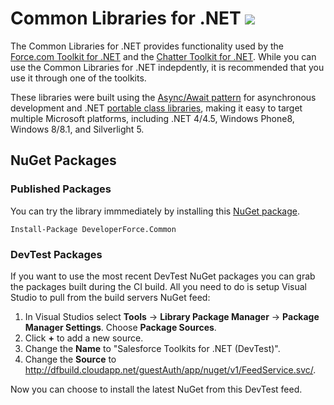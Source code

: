 # Common Libraries for .NET <img src="http://dfbuild.cloudapp.net/app/rest/builds/buildType:CommonLibraryForNet_DebugCiBuild/statusIcon" />

The Common Libraries for .NET provides functionality used by the [Force.com Toolkit for .NET](https://github.com/developerforce/Force.com-Toolkit-for-NET) and the [Chatter Toolkit for .NET](https://github.com/developerforce/Chatter-Toolkit-for-NET). While you can use the Common Libraries for .NET indepdently, it is recommended that you use it through one of the toolkits.

These libraries were built using the [Async/Await pattern](http://msdn.microsoft.com/en-us/library/hh191443.aspx) for asynchronous development and .NET [portable class libraries](http://msdn.microsoft.com/en-us/library/gg597391.aspx), making it easy to target multiple Microsoft platforms, including .NET 4/4.5, Windows Phone8, Windows 8/8.1, and Silverlight 5.

## NuGet Packages

### Published Packages

You can try the library immmediately by installing this [NuGet package](http://www.nuget.org/packages/DeveloperForce.Common/).

```
Install-Package DeveloperForce.Common
```

### DevTest Packages

If you want to use the most recent DevTest NuGet packages you can grab the packages built during the CI build. All you need to do is setup Visual Studio to pull from the build servers NuGet feed:

1. In Visual Studios select **Tools** -> **Library Package Manager** -> **Package Manager Settings**. Choose **Package Sources**.
2. Click **+** to add a new source.
3. Change the **Name** to "Salesforce Toolkits for .NET (DevTest)".
4. Change the **Source** to http://dfbuild.cloudapp.net/guestAuth/app/nuget/v1/FeedService.svc/.

Now you can choose to install the latest NuGet from this DevTest feed.

